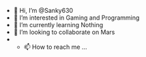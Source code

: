 - 👋 Hi, I’m @Sanky630
- 👀 I’m interested in Gaming and Programming
- 🌱 I’m currently learning Nothing
- 💞️ I’m looking to collaborate on Mars
- - 📫 How to reach me ...

<!---
Sanky630/Sanky630 is a ✨ special ✨ repository because its `README.md` (this file) appears on your GitHub profile.
You can click the Preview link to take a look at your changes.
--->

